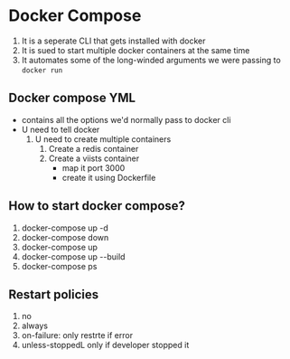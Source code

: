 # Docker Compose

1. It is a seperate CLI that gets installed with docker
2. It is sued to start multiple docker containers at the same time
3. It automates some of the long-winded arguments we were passing to `docker run`

## Docker compose YML

- contains all the options we'd normally pass to docker cli
- U need to tell docker
  1. U need to create multiple containers
     1. Create a redis container
     2. Create a viists container
        - map it port 3000
        - create it using Dockerfile

## How to start docker compose?

1. docker-compose up -d
2. docker-compose down
3. docker-compose up
4. docker-compose up --build
5. docker-compose ps

## Restart policies

1. no
2. always
3. on-failure: only restrte if error
4. unless-stoppedL only if developer stopped it

